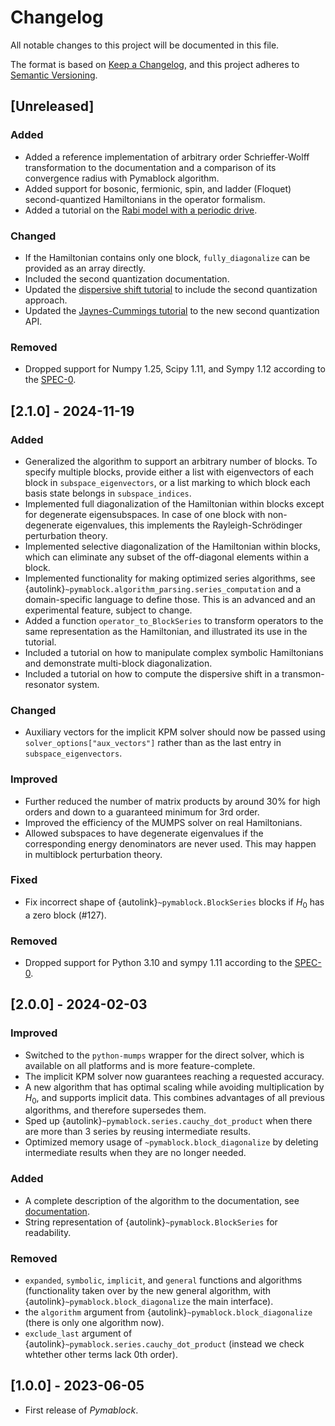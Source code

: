 # Changelog

All notable changes to this project will be documented in this file.

The format is based on [Keep a Changelog](https://keepachangelog.com/en/1.0.0/),
and this project adheres to [Semantic Versioning](https://semver.org/spec/v2.0.0.html).

## [Unreleased]

### Added

- Added a reference implementation of arbitrary order Schrieffer-Wolff transformation to the documentation and a comparison of its convergence radius with Pymablock algorithm.
- Added support for bosonic, fermionic, spin, and ladder (Floquet) second-quantized Hamiltonians in the operator formalism.
- Added a tutorial on the [Rabi model with a periodic drive](tutorial/spin_rwa_floquet.md).

### Changed

- If the Hamiltonian contains only one block, `fully_diagonalize` can be provided as an array directly.
- Included the second quantization documentation.
- Updated the [dispersive shift tutorial](tutorial/dispersive_shift.md) to include the second quantization approach.
- Updated the [Jaynes-Cummings tutorial](tutorial/jaynes_cummings.md) to the new second quantization API.

### Removed

- Dropped support for Numpy 1.25, Scipy 1.11, and Sympy 1.12 according to the [SPEC-0](https://scientific-python.org/specs/spec-0000/).

## [2.1.0] - 2024-11-19

### Added

- Generalized the algorithm to support an arbitrary number of blocks. To specify multiple blocks, provide either a list with eigenvectors of each block in `subspace_eigenvectors`, or a list marking to which block each basis state belongs in `subspace_indices`.
- Implemented full diagonalization of the Hamiltonian within blocks except for degenerate eigensubspaces. In case of one block with non-degenerate eigenvalues, this implements the Rayleigh-Schrödinger perturbation theory.
- Implemented selective diagonalization of the Hamiltonian within blocks, which can eliminate any subset of the off-diagonal elements within a block.
- Implemented functionality for making optimized series algorithms, see {autolink}`~pymablock.algorithm_parsing.series_computation` and a domain-specific language to define those. This is an advanced and an experimental feature, subject to change.
- Added a function `operator_to_BlockSeries` to transform operators to the same representation as the Hamiltonian, and illustrated its use in the tutorial.
- Included a tutorial on how to manipulate complex symbolic Hamiltonians and demonstrate multi-block diagonalization.
- Included a tutorial on how to compute the dispersive shift in a transmon-resonator system.

### Changed

- Auxiliary vectors for the implicit KPM solver should now be passed using `solver_options["aux_vectors"]` rather than as the last entry in `subspace_eigenvectors`.

### Improved

- Further reduced the number of matrix products by around 30% for high orders and down to a guaranteed minimum for 3rd order.
- Improved the efficiency of the MUMPS solver on real Hamiltonians.
- Allowed subspaces to have degenerate eigenvalues if the corresponding energy denominators are never used. This may happen in multiblock perturbation theory.

### Fixed

- Fix incorrect shape of {autolink}`~pymablock.BlockSeries` blocks if $H_0$ has a zero block (#127).

### Removed

- Dropped support for Python 3.10 and sympy 1.11 according to the [SPEC-0](https://scientific-python.org/specs/spec-0000/).

## [2.0.0] - 2024-02-03

### Improved

- Switched to the `python-mumps` wrapper for the direct solver, which is available on all platforms and is more feature-complete.
- The implicit KPM solver now guarantees reaching a requested accuracy.
- A new algorithm that has optimal scaling while avoiding multiplication by $H_0$, and supports implicit data. This combines advantages of all previous algorithms, and therefore supersedes them.
- Sped up {autolink}`~pymablock.series.cauchy_dot_product` when there are more than 3 series by reusing intermediate results.
- Optimized memory usage of `~pymablock.block_diagonalize` by deleting intermediate results when they are no longer needed.

### Added

- A complete description of the algorithm to the documentation, see [documentation](algorithms.md).
- String representation of {autolink}`~pymablock.BlockSeries` for readability.

### Removed

- `expanded`, `symbolic`, `implicit`, and `general` functions and algorithms (functionality taken over by the new general algorithm, with {autolink}`~pymablock.block_diagonalize` the main interface).
- the `algorithm` argument from {autolink}`~pymablock.block_diagonalize` (there is only one algorithm now).
- `exclude_last` argument of {autolink}`~pymablock.series.cauchy_dot_product` (instead we check whtether other terms lack 0th order).

## [1.0.0] - 2023-06-05

- First release of _Pymablock_.
